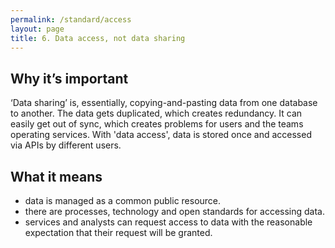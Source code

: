 ```yaml
---
permalink: /standard/access
layout: page
title: 6. Data access, not data sharing
---
```


## Why it’s important

‘Data sharing’ is, essentially, copying-and-pasting data from one database to another. The data gets duplicated, which creates redundancy. It can easily get out of sync, which creates problems for users and the teams operating services. With 'data access', data is stored once and accessed via APIs by different users. 


## What it means

* data is managed as a common public resource.
* there are processes, technology and open standards for accessing data.
* services and analysts can request access to data with the reasonable expectation that their request will be granted.
